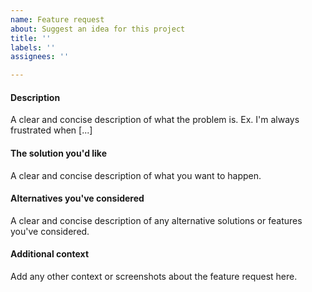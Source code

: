 ```yaml
---
name: Feature request
about: Suggest an idea for this project
title: ''
labels: ''
assignees: ''

---
```


#### Description
A clear and concise description of what the problem is. Ex. I'm always frustrated when [...]

#### The solution you'd like
A clear and concise description of what you want to happen.

#### Alternatives you've considered
A clear and concise description of any alternative solutions or features you've considered.

#### Additional context
Add any other context or screenshots about the feature request here.
